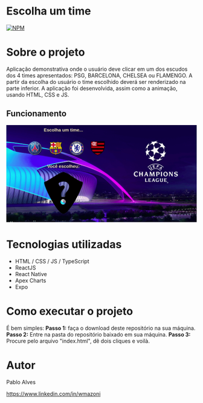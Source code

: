 # Escolha um time
[![NPM](https://img.shields.io/npm/l/react)](https://github.com/neliocursos/exemplo-readme/blob/main/LICENSE) 

# Sobre o projeto

Aplicação demonstrativa onde o usuário deve clicar em um dos escudos dos 4 times apresentados: PSG, BARCELONA, CHELSEA ou FLAMENGO. A partir da escolha do usuário o time escolhido deverá ser renderizado na parte inferior. A aplicação foi desenvolvida, assim como a animação, usando HTML, CSS e JS.

## Funcionamento
![Web 1](https://github.com/pabloalvesdev/Manipulando_a_DOM_com_js/blob/master/assets/first.gif)

# Tecnologias utilizadas
- HTML / CSS / JS / TypeScript
- ReactJS
- React Native
- Apex Charts
- Expo

# Como executar o projeto
É bem simples:
**Passo 1:** faça o download deste repositório na sua máquina.
**Passo 2:** Entre na pasta do repositório baixado em sua máquina.
**Passo 3:** Procure pelo arquivo "index.html", dê dois cliques e voilà.

# Autor

Pablo Alves

https://www.linkedin.com/in/wmazoni
